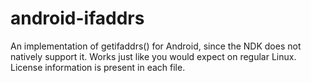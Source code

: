 android-ifaddrs
===============

An implementation of getifaddrs() for Android, since the NDK does not natively support it. Works just like you would expect on regular Linux. License information is present in each file.

